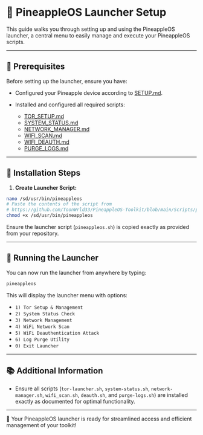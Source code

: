 # 📖 PineappleOS Launcher Setup

This guide walks you through setting up and using the PineappleOS launcher, a central menu to easily manage and execute your PineappleOS scripts.

---

## 📌 Prerequisites

Before setting up the launcher, ensure you have:

* Configured your Pineapple device according to [SETUP.md](https://github.com/ToonWrld33/PineappleOS-Toolkit/blob/main/Docs/SETUP.md).
* Installed and configured all required scripts:

  * [TOR\_SETUP.md](https://github.com/ToonWrld33/PineappleOS-Toolkit/blob/main/Docs/TOR_SETUP.md)
  * [SYSTEM\_STATUS.md](https://github.com/ToonWrld33/PineappleOS-Toolkit/blob/main/Docs/SYSTEM_STATUS.md)
  * [NETWORK\_MANAGER.md](https://github.com/ToonWrld33/PineappleOS-Toolkit/blob/main/Docs/NETWORK_MANAGER.md)
  * [WIFI\_SCAN.md](https://github.com/ToonWrld33/PineappleOS-Toolkit/blob/main/Docs/WIFI_SCAN.md)
  * [WIFI\_DEAUTH.md](https://github.com/ToonWrld33/PineappleOS-Toolkit/blob/main/Docs/WIFI_DEAUTH.md)
  * [PURGE\_LOGS.md](https://github.com/ToonWrld33/PineappleOS-Toolkit/blob/main/Docs/PURGE_LOGS.md)

---

## 🔧 Installation Steps

1. **Create Launcher Script:**

```bash
nano /sd/usr/bin/pineappleos
# Paste the contents of the script from
# https://github.com/ToonWrld33/PineappleOS-Toolkit/blob/main/Scripts/pineappleos
chmod +x /sd/usr/bin/pineappleos
```

Ensure the launcher script (`pineappleos.sh`) is copied exactly as provided from your repository.

---

## 🚀 Running the Launcher

You can now run the launcher from anywhere by typing:

```bash
pineappleos
```

This will display the launcher menu with options:

* `1) Tor Setup & Management`
* `2) System Status Check`
* `3) Network Management`
* `4) WiFi Network Scan`
* `5) WiFi Deauthentication Attack`
* `6) Log Purge Utility`
* `0) Exit Launcher`

---

## 📚 Additional Information

* Ensure all scripts (`tor-launcher.sh`, `system-status.sh`, `network-manager.sh`, `wifi_scan.sh`, `deauth.sh`, and `purge-logs.sh`) are installed exactly as documented for optimal functionality.

---

🎯 Your PineappleOS launcher is ready for streamlined access and efficient management of your toolkit!
